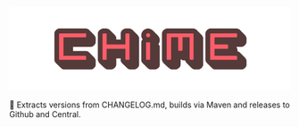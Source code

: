 ![logo](logo.png)

:wind_chime: Extracts versions from CHANGELOG.md, builds via Maven and releases to Github and Central.

